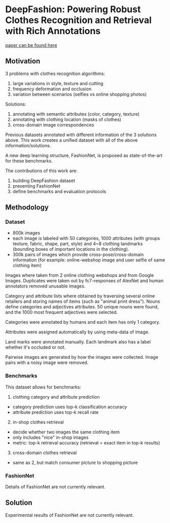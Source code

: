 # DeepFashion: Powering Robust Clothes Recognition and Retrieval with Rich Annotations

[paper can be found here](./pdf/deepfashion.pdf)

## Motivation

3 problems with clothes recognition algorithms:
1. large variations in style, texture and cutting
2. frequency deformation and occlusion
3. variation between scenarios (selfies vs online shopping photos)

Solutions:
1. annotating with semantic attributes (color, category, texture)
2. annotating with clothing location (masks of clothes)
3. cross-domain image correspondences

Previous datasets annotated with different information of the 3 solutions above.
This work creates a unified dataset with all of the above information/solutions.

A new deep learning structure, FashionNet, is proposed as state-of-the-art for
these benchmarks.

The contributions of this work are:
1. building DeepFashion dataset
2. presenting FashionNet
3. define benchmarks and evaluation protocols

## Methodology

### Dataset

* 800k images
* each image is labeled with 50 categories, 1000 attributes (with groups texture, fabric, shape, part, style) and  4~8 clothing landmarks (bounding boxes of important locations in the clothing).
* 300k pairs of images which provide cross-pose/cross-domain information (for example: online-webshop image and user selfie of same clothing item)

Images where taken from 2 online clothing webshops and from Google Images. Duplicates were taken out by fc7-responses of AlexNet and human annotators removed unusable images.

Category and attribute lists where obtained by traversing several online retailers and storing names of items (such as "animal print dress"). Nouns define categories and adjectives attributes. 50 unique nouns were found, and the 1000 most frequent adjectives were selected.

Categories were annotated by humans and each item has only 1 category.

Attributes were assigned automatically by using meta-data of image.

Land marks were annotated manually. Each landmark also has a label whether it's occluded or not.

Pairwise images are generated by how the images were collected. Image pairs with a
noisy image were removed.

### Benchmarks

This dataset allows for benchmarks:
1. clothing category and attribute prediction
  * category prediction uses top-k classification accuracy
  * attribute prediction uses top-k recall rate
2. in-shop clothes retrieval
  * decide whether two images the same clothing item
  * only includes "nice" in-shop images
  * metric: top-k retrieval accuracy (retrieval = exact item in top-k results)
3. cross-domain clothes retrieval
  * same as 2, but match consumer picture to shopping picture

### FashionNet

Details of FashionNet are not currently relevant.

## Solution

Experimental results of FashionNet are not currently relevant.
